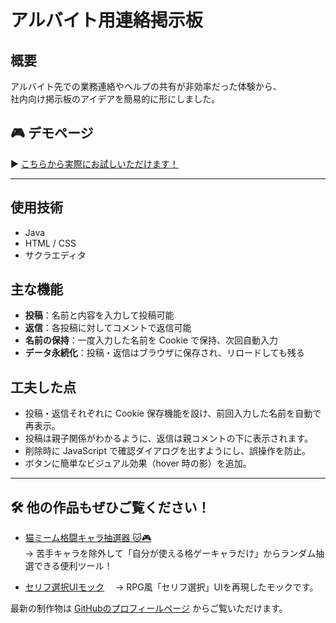 # アルバイト用連絡掲示板

## 概要
アルバイト先での業務連絡やヘルプの共有が非効率だった体験から、  
社内向け掲示板のアイデアを簡易的に形にしました。  


## 🎮 デモページ

▶️ [こちらから実際にお試しいただけます！](https://tsushima-r.github.io/help-board/)

---


## 使用技術
- Java
- HTML / CSS
- サクラエディタ

## 主な機能
- **投稿**：名前と内容を入力して投稿可能  
- **返信**：各投稿に対してコメントで返信可能  
- **名前の保持**：一度入力した名前を Cookie で保持、次回自動入力  
- **データ永続化**：投稿・返信はブラウザに保存され、リロードしても残る  

## 工夫した点
- 投稿・返信それぞれに Cookie 保存機能を設け、前回入力した名前を自動で再表示。
- 投稿は親子関係がわかるように、返信は親コメントの下に表示されます。
- 削除時に JavaScript で確認ダイアログを出すようにし、誤操作を防止。
- ボタンに簡単なビジュアル効果（hover 時の影）を追加。


---

## 🛠 他の作品もぜひご覧ください！

- [猫ミーム格闘キャラ抽選器 🐱🎮](https://github.com/tsushima-r/Meme-Fighter-Picker/tree/main)  
  → 苦手キャラを除外して「自分が使える格ゲーキャラだけ」からランダム抽選できる便利ツール！

 - [セリフ選択UIモック](https://github.com/tsushima-r/irasutoya-mock-app)　
  → RPG風「セリフ選択」UIを再現したモックです。

  

  
最新の制作物は [GitHubのプロフィールページ](https://github.com/tsushima-r) からご覧いただけます。

